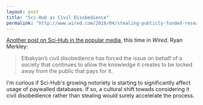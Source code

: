 ```yaml
---
layout: post
title: "Sci-Hub as Civil Disobedience"
permalink: "http://www.wired.com/2016/04/stealing-publicly-funded-research-isnt-stealing/"
---
```

[Another post on Sci-Hub in the popular media](http://www.wired.com/2016/04/stealing-publicly-funded-research-isnt-stealing/), this time in *Wired*. Ryan Merkley:

> Elbakyan’s civil disobedience has forced the issue on behalf of a society that continues to allow the knowledge it creates to be locked away from the public that pays for it.

I'm curious if Sci-Hub's growing notoriety is starting to significantly affect usage of paywalled databases. If so, a cultural shift towads considering it civil disobedience rather than stealing would surely accelerate the process. 